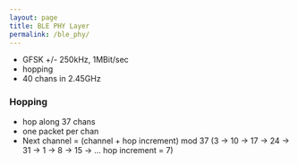 ```yaml
---
layout: page
title: BLE PHY Layer
permalink: /ble_phy/
---
```


  * GFSK +/- 250kHz, 1MBit/sec
  * hopping
  * 40 chans in 2.45GHz

### Hopping

  * hop along 37 chans
  * one packet per chan
  * Next channel = (channel + hop increment) mod 37 (3 → 10 → 17 → 24 → 31 → 1 → 8 → 15 → ... hop increment = 7)
